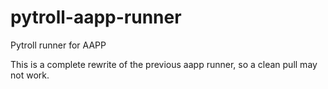 pytroll-aapp-runner
============

Pytroll runner for AAPP

This is a complete rewrite of the previous aapp runner, so a clean pull may not work.
